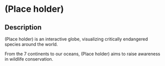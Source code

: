 # (Place holder)

## Description

(Place holder) is an interactive globe, visualizing critically endangered species around the world.

From the 7 continents to our oceans, (Place holder) aims to raise awareness in wildlife conservation.